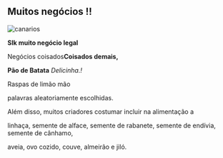 <!DOCTYPE html>

<html lang="pt-br">

<head>

<meta charset="UTF-8">

<title>Negócio</title>

<link rel="stylesheet" href="style.css">

<link rel="icon" href="brain.png">

</head>

<body>

<section class="Negócio">

<h1 id="titulo"> Muitos negócios !!</h1>

</section>

<section class="conteudo">

<div class="imagem">

<img src="imagem canario.jpg" alt="canarios">

</div>

<div class="texto div">

<p class="texto"><strong>Slk muito negócio legal</strong> </p>

<p class="texto"> Negócios coisados<strong>Coisados demais,

Pão de Batata</strong> <em> Delicinha.!</em></p>

<p class="texto"> Raspas de limão mão 

palavras aleatoriamente escolhidas.</p>

<p class="texto"> Além disso, muitos criadores costumar incluir na alimentação a

linhaça, semente de alface, semente de rabanete, semente de endívia, semente de cânhamo,

aveia, ovo cozido, couve, almeirão e jiló.</p>
